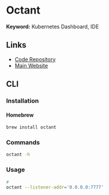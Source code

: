 # Octant

<!--
TODO NEXT
-->

**Keyword:** Kubernetes Dashboard, IDE

## Links

- [Code Repository](https://github.com/vmware-tanzu/octant)
- [Main Website](https://octant.dev/)

## CLI

### Installation

#### Homebrew

```sh
brew install octant
```

### Commands

```sh
octant -h
```

### Usage

```sh
#
octant --listener-addr='0.0.0.0:7777'
```
